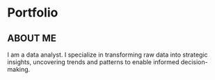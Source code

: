 # Portfolio
## ABOUT ME

I am a data analyst. I specialize in transforming raw data into strategic insights, uncovering trends and patterns to enable informed decision-making.
